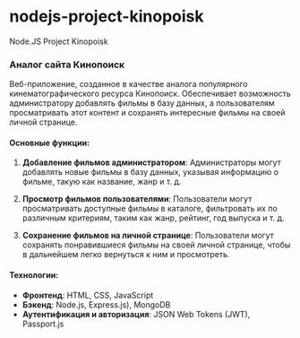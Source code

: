 # nodejs-project-kinopoisk
Node.JS Project Kinopoisk
### Аналог сайта Кинопоиск

Веб-приложение, созданное в качестве аналога популярного кинематографического ресурса Кинопоиск. Обеспечивает возможность администратору добавлять фильмы в базу данных, а пользователям просматривать этот контент и сохранять интересные фильмы на своей личной странице.

#### Основные функции:

1. **Добавление фильмов администратором**: Администраторы могут добавлять новые фильмы в базу данных, указывая информацию о фильме, такую как название, жанр и т. д.

2. **Просмотр фильмов пользователями**: Пользователи могут просматривать доступные фильмы в каталоге, фильтровать их по различным критериям, таким как жанр, рейтинг, год выпуска и т. д.

3. **Сохранение фильмов на личной странице**: Пользователи могут сохранять понравившиеся фильмы на своей личной странице, чтобы в дальнейшем легко вернуться к ним и просмотреть.

#### Технологии:

- **Фронтенд**: HTML, CSS, JavaScript
- **Бэкенд**: Node.js, Express.js), MongoDB
- **Аутентификация и авторизация**: JSON Web Tokens (JWT), Passport.js

